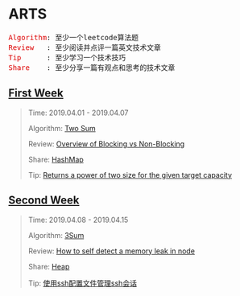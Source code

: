 # ARTS

<pre>
<font color="#dd0000">Algorithm</font>: 至少一个leetcode算法题
<font color="#dd0000">Review   </font>: 至少阅读并点评一篇英文技术文章
<font color="#dd0000">Tip      </font>: 至少学习一个技术技巧
<font color="#dd0000">Share    </font>: 至少分享一篇有观点和思考的技术文章
</pre>

## [First Week](./docs/first-week/first-week.md)

>Time: 2019.04.01 - 2019.04.07
>
>Algorithm: [Two Sum](./docs/first-week/first-week.md#algorithm)
>
>Review: [Overview of Blocking vs Non-Blocking](./docs/first-week/first-week.md#review)
>
>Share: [HashMap](./docs/first-week/first-week.md#share)
>
>Tip: [Returns a power of two size for the given target capacity](./docs/first-week/first-week.md#tip)


## [Second Week](./docs/second-week/second-week.md)

> Time: 2019.04.08 - 2019.04.15
>
> Algorithm: [3Sum](./docs/second-week/second-week.md#algorithm)
>  
> Review: [How to self detect a memory leak in node](./docs/second-week/second-week.md#Review)
> 
> Share: [Heap](./docs/second-week/second-week.md#Share)
> 
> Tip: [使用ssh配置文件管理ssh会话](./docs/second-week/second-week.md#Tip)
